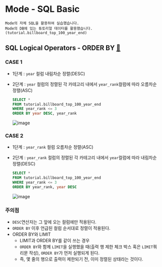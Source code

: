 # Mode - SQL Basic
```
Mode의 자체 SQL을 활용하여 실습했습니다.
Mode의 DB에 있는 튜토리얼 데이터를 활용했습니다. (tutorial.billboard_top_100_year_end)
```

## SQL Logical Operators - ORDER BY [🔗](https://mode.com/sql-tutorial/sql-order-by/)

### CASE 1
  - 1단계 : `year` 컬럼 내림차순 정렬(DESC)
  - 2단계 : `year` 컬럼의 정렬된 각 카테고리 내에서 `year_rank`컬럼에 따라 오름차순 정렬(ASC)

    ```SQL
    SELECT *
    FROM tutorial.billboard_top_100_year_end
    WHERE year_rank <= 3
    ORDER BY year DESC, year_rank
    ```
    ![image](https://user-images.githubusercontent.com/74661937/148685399-e5496012-9cf8-4719-997e-fc4e3f6f7e9f.png)


### CASE 2
- 1단계 : `year_rank` 컬럼 오름차순 정렬(ASC)
- 2단계 : `year_rank` 컬럼의 정렬된 각 카테고리 내에서 `year`컬럼에 따라 내림차순 정렬(DESC)

  ```SQL
  SELECT *
  FROM tutorial.billboard_top_100_year_end
  WHERE year_rank <= 3
  ORDER BY year_rank, year DESC
  ```
  ![image](https://user-images.githubusercontent.com/74661937/148685509-bc6d61a8-2277-4b0b-95cd-19a4ff4f9579.png)

  

### 주의점
- `DESC`연산자는 그 앞에 오는 컬럼에만 적용된다.
- `ORDER BY` 이후 언급된 컬럼 순서대로 정렬이 적용된다.
-  ORDER BY와 LIMIT
    - LIMIT과 ORDER BY를 같이 쓰는 경우
    - `ORDER BY`와 함께 `LIMIT`을 실행했을 때(출력 행 제한 체크 박스 혹은 `LIMIT`쿼리문 작성), `ORDER BY`가 먼저 실행되게 된다.
    - 즉, 몇 줄의 행으로 출력이 제한되기 전, 이미 정렬된 상태라는 것이다.
